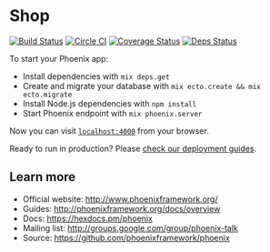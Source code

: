 # Shop

[![Build Status](https://travis-ci.org/plus3x/shop.svg?branch=master)](https://travis-ci.org/plus3x/shop)
[![Circle CI](https://circleci.com/gh/plus3x/shop.svg?style=shield)](https://circleci.com/gh/plus3x/shop)
[![Coverage Status](https://coveralls.io/repos/github/plus3x/shop/badge.svg?branch=master)](https://coveralls.io/github/plus3x/shop?branch=master)
[![Deps Status](https://beta.hexfaktor.org/badge/all/github/plus3x/shop.svg)](https://beta.hexfaktor.org/github/plus3x/shop)

To start your Phoenix app:

  * Install dependencies with `mix deps.get`
  * Create and migrate your database with `mix ecto.create && mix ecto.migrate`
  * Install Node.js dependencies with `npm install`
  * Start Phoenix endpoint with `mix phoenix.server`

Now you can visit [`localhost:4000`](http://localhost:4000) from your browser.

Ready to run in production? Please [check our deployment guides](http://www.phoenixframework.org/docs/deployment).

## Learn more

  * Official website: http://www.phoenixframework.org/
  * Guides: http://phoenixframework.org/docs/overview
  * Docs: https://hexdocs.pm/phoenix
  * Mailing list: http://groups.google.com/group/phoenix-talk
  * Source: https://github.com/phoenixframework/phoenix
